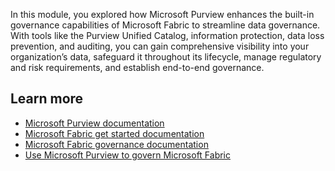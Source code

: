 In this module, you explored how Microsoft Purview enhances the built-in governance capabilities of Microsoft Fabric to streamline data governance. With tools like the Purview Unified Catalog, information protection, data loss prevention, and auditing, you can gain comprehensive visibility into your organization’s data, safeguard it throughout its lifecycle, manage regulatory and risk requirements, and establish end-to-end governance.

## Learn more

- [Microsoft Purview documentation](/purview/)
- [Microsoft Fabric get started documentation](/fabric/get-started/)
- [Microsoft Fabric governance documentation](/fabric/governance/)
- [Use Microsoft Purview to govern Microsoft Fabric](/fabric/governance/microsoft-purview-fabric)
